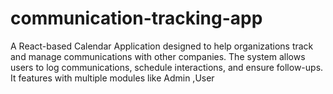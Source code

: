 # communication-tracking-app
A React-based Calendar Application designed to help organizations track and manage communications with other companies. The system allows users to log  communications, schedule  interactions, and ensure follow-ups. It features with multiple modules like Admin ,User 
